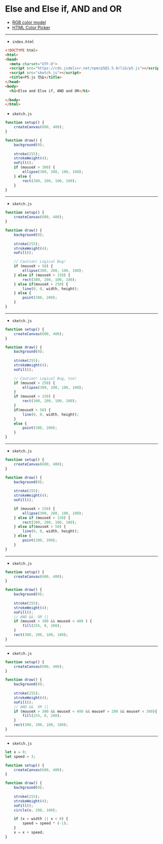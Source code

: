# Else and Else if, AND and OR

- [RGB color model](https://en.wikipedia.org/wiki/RGB_color_model)
- [HTML Color Picker](https://www.w3schools.com/colors/colors_picker.asp)

---

- `index.html`

```html
<!DOCTYPE html>
<html>
<head>
  <meta charset="UTF-8">
  <script src="https://cdn.jsdelivr.net/npm/p5@1.5.0/lib/p5.js"></script>
  <script src="sketch.js"></script>
  <title>P5.js 연습</title>
</head>
<body>
  <h1>Else and Else if, AND and OR</h1>
  
</body>
</html>
```


- `sketch.js`

```javascript
function setup() {
    createCanvas(600, 400);
}

function draw() {
    background(0);
        
    stroke(255);
    strokeWeight(4);
    noFill();
    if (mouseX > 300) {
        ellipse(300, 200, 100, 100);
    } else {
        rect(300, 200, 100, 100);
    }   
}
```

---

- `sketch.js`

```javascript
function setup() {
    createCanvas(600, 400);
}

function draw() {
    background(0);
        
    stroke(255);
    strokeWeight(4);
    noFill();

    // Caution! Logical Bug!
    if (mouseX > 50) {
        ellipse(300, 200, 100, 100);
    } else if (mouseX > 150) {
        rect(300, 200, 100, 100);
    } else if(mouseX > 250) {
        line(0, 0, width, height);
    } else {
        point(300, 200);
    }
}
```

---

- `sketch.js`

```javascript
function setup() {
    createCanvas(600, 400);
}

function draw() {
    background(0);
        
    stroke(255);
    strokeWeight(4);
    noFill();

    // Caution! Logical Bug, too!
    if (mouseX > 250) {
        ellipse(300, 200, 100, 100);
    } 
    if (mouseX > 150) {
        rect(300, 200, 100, 100);
    } 
    if(mouseX > 50) {
        line(0, 0, width, height);
    } 
    else {
        point(300, 200);
    }
}
```


---

- `sketch.js`

```javascript
function setup() {
    createCanvas(600, 400);
}

function draw() {
    background(0);
        
    stroke(255);
    strokeWeight(4);
    noFill();

    if (mouseX > 250) {
        ellipse(300, 200, 100, 100);
    } else if (mouseX > 150) {
        rect(300, 200, 100, 100);
    } else if(mouseX > 50) {
        line(0, 0, width, height);
    } else {
        point(300, 200);
    }
}
```

---

- `sketch.js`

```javascript
function setup() {
    createCanvas(600, 400);
}

function draw() {
    background(0);
        
    stroke(255);
    strokeWeight(4);
    noFill();
    // AND &&  OR ||
    if (mouseX > 300 && mouseX < 400 ) {
        fill(255, 0, 200);
    } 
    rect(300, 200, 100, 100);
}
```

---

- `sketch.js`

```javascript
function setup() {
    createCanvas(600, 400);
}

function draw() {
    background(0);
        
    stroke(255);
    strokeWeight(4);
    noFill();
    // AND &&  OR ||
    if (mouseX > 300 && mouseX < 400 && mouseY > 200 && mouseY < 300){
        fill(255, 0, 200);
    } 
    rect(300, 200, 100, 100);
}

```

---

- `sketch.js`

```javascript
let x = 0;
let speed = 3;

function setup() {
    createCanvas(600, 400);
}

function draw() {
    background(0);
        
    stroke(255);
    strokeWeight(4);
    noFill();
    circle(x, 200, 100); 

    if (x > width || x < 0) {
        speed = speed * (-1);
    } 
    x = x + speed;
}
```
